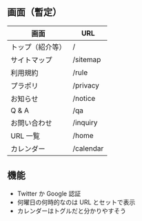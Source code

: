 ## 画面（暫定）

| 画面 | URL |
|---|---|
| トップ（紹介等） | /         |
| サイトマップ     | /sitemap  |
| 利用規約         | /rule     |
| プラポリ         | /privacy  |
| お知らせ         | /notice   |
| Q & A            | /qa       |
| お問い合わせ     | /inquiry  |
| URL 一覧         | /home     |
| カレンダー       | /calendar |

## 機能

* Twitter か Google 認証
* 何曜日の何時的なのは URL とセットで表示
* カレンダーはトグルだと分かりやすそう
